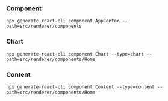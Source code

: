 ### Component

```
npx generate-react-cli component AppCenter --path=src/renderer/components
```

### Chart

```
npx generate-react-cli component Chart --type=chart --path=src/renderer/components/Home
```

### Content

```
npx generate-react-cli component Content --type=content --path=src/renderer/components/Home
```
